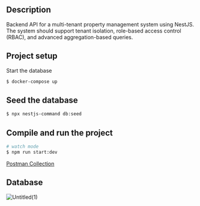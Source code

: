 ## Description

Backend API for a multi-tenant property management system using NestJS. The system should support tenant isolation, role-based access control (RBAC), and advanced aggregation-based queries.

## Project setup

Start the database

```bash
$ docker-compose up
```

## Seed the database

```bash
$ npx nestjs-command db:seed
```

## Compile and run the project

```bash
# watch mode
$ npm run start:dev
```

[Postman Collection](https://www.postman.com/chrisdadev13/my-workspace)


## Database

![Untitled(1)](https://github.com/user-attachments/assets/ec10bc5b-bb96-4a3f-8514-c6d868543f25)
